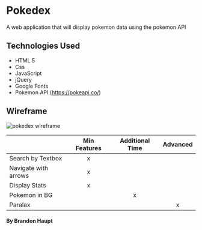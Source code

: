 # Pokedex
A web application that will display pokemon data using the pokemon API

## Technologies Used
- HTML 5
- Css
- JavaScript
- jQuery
- Google Fonts
- Pokemon API (https://pokeapi.co/)

## Wireframe

![pokedex wireframe](https://i.imgur.com/mEJJTIR.png)

|                      | Min Features | Additional Time | Advanced |
|----------------------|:------------:|:---------------:|:--------:|
| Search by Textbox    | x            |                 |          |
| Navigate with arrows | x            |                 |          |
| Display Stats        | x            |                 |          |
| Pokemon in BG        |              | x               |          |
| Paralax              |              |                 | x        |



#### By Brandon Haupt